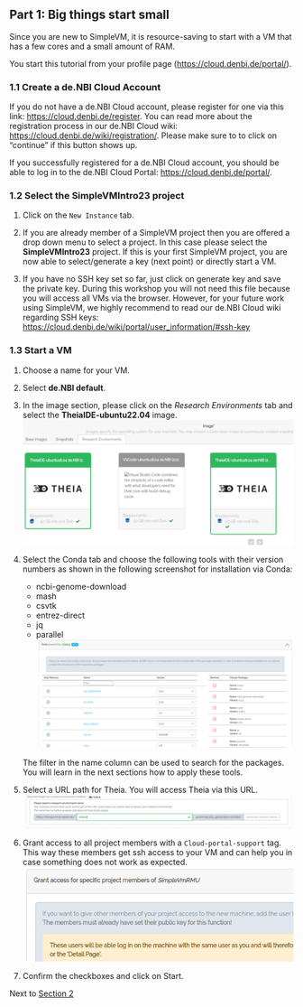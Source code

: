 ## Part 1: Big things start small

Since you are new to SimpleVM, it is resource-saving to start with a VM that
has a few cores and a small amount of RAM.

You start this tutorial from your profile page (https://cloud.denbi.de/portal/).

### 1.1 Create a de.NBI Cloud Account

If you do not have a de.NBI Cloud account, please register for one
via this link: https://cloud.denbi.de/register.
You can read more about the registration process in our 
de.NBI Cloud wiki: https://cloud.denbi.de/wiki/registration/.
Please make sure to to click on “continue” if this button shows up.

If you successfully registered for a de.NBI Cloud account,
you should be able to log in to the de.NBI Cloud Portal: https://cloud.denbi.de/portal/.

### 1.2 Select the SimpleVMIntro23 project

1. Click on the `New Instance` tab.

2. If you are already member of a SimpleVM project then you are offered a drop down menu to select
a project. In this case please select the **SimpleVMIntro23** project. If this is
your first SimpleVM project, you are now able to select/generate a key (next point) or directly start a VM.

3. If you have no SSH key set so far, just click on generate key and save the
private key. During this workshop you will not need this file because 
you will access all VMs via the browser. However, for your future work using
SimpleVM, we highly recommend to read our de.NBI Cloud wiki regarding
SSH keys: https://cloud.denbi.de/wiki/portal/user_information/#ssh-key

### 1.3 Start a VM

1. Choose a name for your VM.
2. Select **de.NBI default**.
3. In the image section, please click on the *Research Environments* tab 
   and select the **TheiaIDE-ubuntu22.04** image.
   ![](./figures/theiaImage.png)
4. Select the Conda tab and choose the following tools with their version numbers as shown in the following screenshot for installation via Conda:
   * ncbi-genome-download
   * mash
   * csvtk
   * entrez-direct
   * jq
   * parallel
   ![](figures/bioconda.png)
   
   The filter in the name column can be used to search for the packages.
   You will learn in the next sections how to apply these tools.

4. Select a URL path for Theia. You will access Theia via this URL.
   ![](figures/researchenvironment_url.png)
5. Grant access to all project members with a `Cloud-portal-support` tag.
   This way these members get ssh access to your VM and can help you in case
   something does not work as expected.
   ![](figures/grantAccess.png)
6. Confirm the checkboxes and click on Start.

Next to [Section 2](part2.md)
